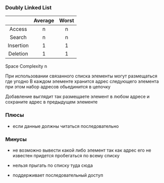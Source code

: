 
### Doubly Linked List

|         |Average| Worst |
|:---:    |:---:  |:---:  |
|Access   |   n   |   n   |
|Search   |   n   |   n   |
|Insertion|   1   |   1   |
|Deletion |   1   |   1   |

Space Complexity n

При использовании связанного списка элементы могут размещаться где угодно
В каждом элементе хранится адрес следующего элемента при этом набор
адресов обьединится в цепочку

Добавление выглядит так размещаете элемент в любом адресе 
и сохраните адрес в предыдущем элементе

### Плюсы

* если данные должны читаться последовательно

### Минусы

* не возможно вывести какой либо элемент так как адрес его не известен
придется пробегаться по всему списку
  
* нельзя прыгать по списку туда сюда

* поддерживает последовательный доступ